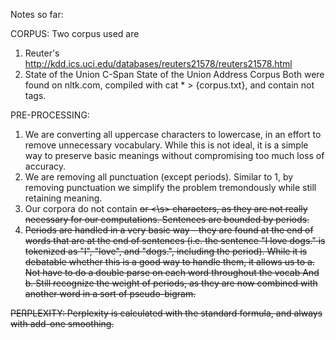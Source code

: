 Notes so far:

CORPUS:
Two corpus used are
1. Reuter's http://kdd.ics.uci.edu/databases/reuters21578/reuters21578.html
2. State of the Union C-Span State of the Union Address Corpus
Both were found on nltk.com, compiled with cat * > {corpus.txt}, and contain not tags.

PRE-PROCESSING:
1. We are converting all uppercase characters to lowercase, in an effort to remove unnecessary vocabulary. While this is not ideal, it is a simple way to preserve basic meanings without compromising too much loss of accuracy.
2. We are removing all punctuation (except periods). Similar to 1, by removing punctuation we simplify the problem tremondously while still retaining meaning.
3. Our corpora do not contain <s> or <\s> characters, as they are not really necessary for our computations. Sentences are bounded by periods.
4. Periods are handled in a very basic way - they are found at the end of words that are at the end of sentences (i.e. the sentence "I love dogs." is tokenized as "I", "love", and "dogs.", including the period). While it is debatable whether this is a good way to handle them, it allows us to a. Not have to do a double parse on each word throughout the vocab And b. Still recognize the weight of periods, as they are now combined with another word in a sort of pseudo-bigram.

PERPLEXITY:
Perplexity is calculated with the standard formula, and always with add-one smoothing.
